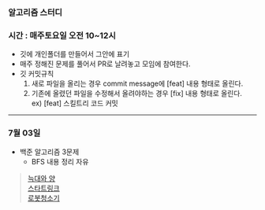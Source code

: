 ### 알고리즘 스터디
### 시간 : 매주토요일 오전 10~12시

- 깃에 개인폴더를 만들어서 그안에 표기
- 매주 정해진 문제를 풀어서 PR로 날려놓고 모임에 참여한다.
- 깃 커밋규칙
  1. 새로 파일을 올리는 경우 commit message에 [feat] 내용 형태로 올린다.
  2. 기존에 올렸던 파일을 수정해서 올려야하는 경우 [fix] 내용 형태로 올린다.<br>
  ex) [feat] 스킬트리 코드 커밋

****

### 7월 03일 
* 백준 알고리즘 3문제
  * BFS 내용 정리 자유
> [늑대와 양](https://www.acmicpc.net/problem/16956) <br>
> [스타트링크](https://www.acmicpc.net/problem/5014) <br>
> [로봇청소기](https://www.acmicpc.net/problem/4991)

